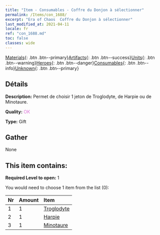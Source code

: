 ```yaml
---
title: "Item - Consumables - Coffre du Donjon à sélectionner"
permalink: /Items/con_1688/
excerpt: "Era of Chaos  Coffre du Donjon à sélectionner"
last_modified_at: 2021-04-11
locale: fr
ref: "con_1688.md"
toc: false
classes: wide
---
```

 [Materials](/fr/Items/){: .btn .btn--primary}[Artifacts](/fr/Items/Artifacts/){: .btn .btn--success}[Units](/fr/Items/Units/){: .btn .btn--warning}[Heroes](/fr/Items/Heroes/){: .btn .btn--danger}[Consumables](/fr/Items/Consumables/){: .btn .btn--info}[Unknown](/fr/Items/Unknown/){: .btn .btn--primary}

## Détails
 **Description:** Permet de choisir 1 jeton de Troglodyte, de Harpie ou de Minotaure.

 **Quality:** <span style="color: #DA70D6">OK</span>

 **Type:** Gift

## Gather

  None

## This item contains:

 **Required Level to open:** 1

 You would need to choose 1 item from the list (0):

  | Nr | Amount |     Item    |
  |:---|:-------|:------------|
  | 1 | 1 | [Troglodyte](/fr/Items/unt_244/) | 
  | 2 | 1 | [Harpie](/fr/Items/unt_245/) | 
  | 3 | 1 | [Minotaure](/fr/Items/unt_248/) | 
